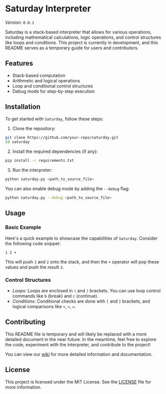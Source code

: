 # Saturday Interpreter

*Version*: `0.0.1`

Saturday is a stack-based interpreter that allows for various operations, including mathematical calculations, logic operations, and control structures like loops and conditions. This project is currently in development, and this README serves as a temporary guide for users and contributors.

## Features

- Stack-based computation
- Arithmetic and logical operations 
- Loop and conditional control structures
- Debug mode for step-by-step execution

## Installation

To get started with `Saturday`, follow these steps:

1. Clone the repository:

```bash
git clone https://github.com/your-repo/saturday.git
cd saturday
```

2. Install the required dependencies (if any):

```bash
pip install -r requirements.txt
```

3. Run the interpreter:

```bash
python saturday.py <path_to_source_file>
```
You can also enable debug mode by adding the `--debug` flag:

```bash
python saturday.py --debug <path_to_source_file>
```

## Usage

### Basic Example

Here's a quick example to showcase the capabilities of `Saturday`. Consider the following code snippet:

```plaintext
1 2 +
```

This will push `1` and `2` onto the stack, and then the `+` operator will pop these values and push the result `3`.

### Control Structures

- *Loops*: Loops are enclosed in `(` and `)` brackets. You can use loop control commands like `b` (break) and `c` (continue).
- *Conditions*: Conditional checks are done with `[` and `]` brackets, and logical comparisons like `<`, `>`, `=`.

## Contributing

This README file is temporary and will likely be replaced with a more detailed document in the near future. In the meantime, feel free to explore the code, experiment with the interpreter, and contribute to the project!

You can view our [wiki](https://github.com/cyan-ice/saturday/wiki) for more detailed information and documentation.

## License

This project is licensed under the MIT License. See the [LICENSE](https://github.com/cyan-ice/saturday/blob/main/LICENSE) file for more information.
